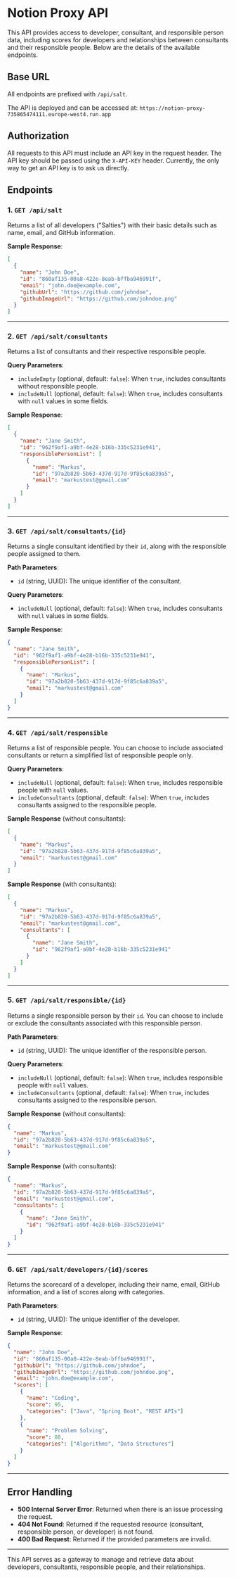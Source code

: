 # Notion Proxy API

This API provides access to developer, consultant, and responsible person data, including scores for developers and relationships between consultants and their responsible people. Below are the details of the available endpoints.

## Base URL
All endpoints are prefixed with `/api/salt`.

The API is deployed and can be accessed at: `https://notion-proxy-735865474111.europe-west4.run.app`

## Authorization

All requests to this API must include an API key in the request header. The API key should be passed using the `X-API-KEY` header.
Currently, the only way to get an API key is to ask us directly.

## Endpoints

### 1. **`GET /api/salt`**
Returns a list of all developers ("Salties") with their basic details such as name, email, and GitHub information.

**Sample Response**:
```json
[
  {
    "name": "John Doe",
    "id": "860af135-00a8-422e-8eab-bffba946991f",
    "email": "john.doe@example.com",
    "githubUrl": "https://github.com/johndoe",
    "githubImageUrl": "https://github.com/johndoe.png"
  }
]
```

---

### 2. **`GET /api/salt/consultants`**
Returns a list of consultants and their respective responsible people.

**Query Parameters**:
- `includeEmpty` (optional, default: `false`): When `true`, includes consultants without responsible people.
- `includeNull` (optional, default: `false`): When `true`, includes consultants with `null` values in some fields.

**Sample Response**:
```json
[
  {
    "name": "Jane Smith",
    "id": "962f9af1-a9bf-4e28-b16b-335c5231e941",
    "responsiblePersonList": [
      {
        "name": "Markus",
        "id": "97a2b820-5b63-437d-917d-9f85c6a839a5",
        "email": "markustest@gmail.com"
      }
    ]
  }
]
```

---

### 3. **`GET /api/salt/consultants/{id}`**
Returns a single consultant identified by their `id`, along with the responsible people assigned to them.

**Path Parameters**:
- `id` (string, UUID): The unique identifier of the consultant.

**Query Parameters**:
- `includeNull` (optional, default: `false`): When `true`, includes consultants with `null` values in some fields.

**Sample Response**:
```json
{
  "name": "Jane Smith",
  "id": "962f9af1-a9bf-4e28-b16b-335c5231e941",
  "responsiblePersonList": [
    {
      "name": "Markus",
      "id": "97a2b820-5b63-437d-917d-9f85c6a839a5",
      "email": "markustest@gmail.com"
    }
  ]
}
```

---

### 4. **`GET /api/salt/responsible`**
Returns a list of responsible people. You can choose to include associated consultants or return a simplified list of responsible people only.

**Query Parameters**:
- `includeNull` (optional, default: `false`): When `true`, includes responsible people with `null` values.
- `includeConsultants` (optional, default: `false`): When `true`, includes consultants assigned to the responsible people.

**Sample Response** (without consultants):
```json
[
  {
    "name": "Markus",
    "id": "97a2b820-5b63-437d-917d-9f85c6a839a5",
    "email": "markustest@gmail.com"
  }
]
```

**Sample Response** (with consultants):
```json
[
  {
    "name": "Markus",
    "id": "97a2b820-5b63-437d-917d-9f85c6a839a5",
    "email": "markustest@gmail.com",
    "consultants": [
      {
        "name": "Jane Smith",
        "id": "962f9af1-a9bf-4e28-b16b-335c5231e941"
      }
    ]
  }
]
```

---

### 5. **`GET /api/salt/responsible/{id}`**
Returns a single responsible person by their `id`. You can choose to include or exclude the consultants associated with this responsible person.

**Path Parameters**:
- `id` (string, UUID): The unique identifier of the responsible person.

**Query Parameters**:
- `includeNull` (optional, default: `false`): When `true`, includes responsible people with `null` values.
- `includeConsultants` (optional, default: `false`): When `true`, includes consultants assigned to the responsible person.

**Sample Response** (without consultants):
```json
{
  "name": "Markus",
  "id": "97a2b820-5b63-437d-917d-9f85c6a839a5",
  "email": "markustest@gmail.com"
}
```

**Sample Response** (with consultants):
```json
{
  "name": "Markus",
  "id": "97a2b820-5b63-437d-917d-9f85c6a839a5",
  "email": "markustest@gmail.com",
  "consultants": [
    {
      "name": "Jane Smith",
      "id": "962f9af1-a9bf-4e28-b16b-335c5231e941"
    }
  ]
}
```

---

### 6. **`GET /api/salt/developers/{id}/scores`**
Returns the scorecard of a developer, including their name, email, GitHub information, and a list of scores along with categories.

**Path Parameters**:
- `id` (string, UUID): The unique identifier of the developer.

**Sample Response**:
```json
{
  "name": "John Doe",
  "id": "860af135-00a8-422e-8eab-bffba946991f",
  "githubUrl": "https://github.com/johndoe",
  "githubImageUrl": "https://github.com/johndoe.png",
  "email": "john.doe@example.com",
  "scores": [
    {
      "name": "Coding",
      "score": 95,
      "categories": ["Java", "Spring Boot", "REST APIs"]
    },
    {
      "name": "Problem Solving",
      "score": 88,
      "categories": ["Algorithms", "Data Structures"]
    }
  ]
}
```

---

## Error Handling

- **500 Internal Server Error**: Returned when there is an issue processing the request.
- **404 Not Found**: Returned if the requested resource (consultant, responsible person, or developer) is not found.
- **400 Bad Request**: Returned if the provided parameters are invalid.

---

This API serves as a gateway to manage and retrieve data about developers, consultants, responsible people, and their relationships.